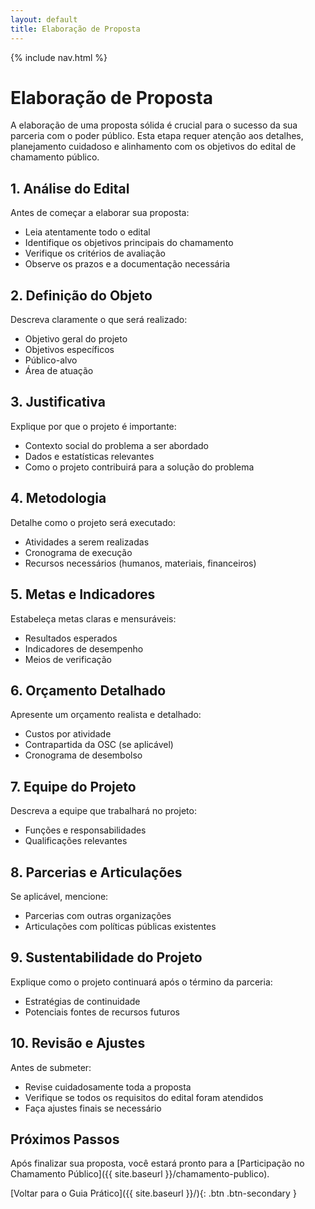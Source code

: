 ```yaml
---
layout: default
title: Elaboração de Proposta
---
```


{% include nav.html %}

# Elaboração de Proposta

A elaboração de uma proposta sólida é crucial para o sucesso da sua parceria com o poder público. Esta etapa requer atenção aos detalhes, planejamento cuidadoso e alinhamento com os objetivos do edital de chamamento público.

## 1. Análise do Edital

Antes de começar a elaborar sua proposta:
- Leia atentamente todo o edital
- Identifique os objetivos principais do chamamento
- Verifique os critérios de avaliação
- Observe os prazos e a documentação necessária

## 2. Definição do Objeto

Descreva claramente o que será realizado:
- Objetivo geral do projeto
- Objetivos específicos
- Público-alvo
- Área de atuação

## 3. Justificativa

Explique por que o projeto é importante:
- Contexto social do problema a ser abordado
- Dados e estatísticas relevantes
- Como o projeto contribuirá para a solução do problema

## 4. Metodologia

Detalhe como o projeto será executado:
- Atividades a serem realizadas
- Cronograma de execução
- Recursos necessários (humanos, materiais, financeiros)

## 5. Metas e Indicadores

Estabeleça metas claras e mensuráveis:
- Resultados esperados
- Indicadores de desempenho
- Meios de verificação

## 6. Orçamento Detalhado

Apresente um orçamento realista e detalhado:
- Custos por atividade
- Contrapartida da OSC (se aplicável)
- Cronograma de desembolso

## 7. Equipe do Projeto

Descreva a equipe que trabalhará no projeto:
- Funções e responsabilidades
- Qualificações relevantes

## 8. Parcerias e Articulações

Se aplicável, mencione:
- Parcerias com outras organizações
- Articulações com políticas públicas existentes

## 9. Sustentabilidade do Projeto

Explique como o projeto continuará após o término da parceria:
- Estratégias de continuidade
- Potenciais fontes de recursos futuros

## 10. Revisão e Ajustes

Antes de submeter:
- Revise cuidadosamente toda a proposta
- Verifique se todos os requisitos do edital foram atendidos
- Faça ajustes finais se necessário

## Próximos Passos

Após finalizar sua proposta, você estará pronto para a [Participação no Chamamento Público]({{ site.baseurl }}/chamamento-publico).

[Voltar para o Guia Prático]({{ site.baseurl }}/){: .btn .btn-secondary }
